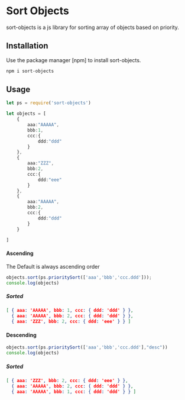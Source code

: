 # Sort Objects

sort-objects is a js library for sorting array of objects based on priority.

## Installation

Use the package manager [npm]  to install sort-objects.

```bash
npm i sort-objects
```

## Usage

```typescript
let ps = require('sort-objects')

let objects = [
    {
        aaa:"AAAAA",
        bbb:1,
        ccc:{
            ddd:"ddd"
        }
    },
    {
        aaa:"ZZZ",
        bbb:2,
        ccc:{
            ddd:"eee"
        }
    },
    {
        aaa:"AAAAA",
        bbb:2,
        ccc:{
            ddd:"ddd"
        }
    }

]
```

#### Ascending
The Default is always ascending order
```typescript
objects.sort(ps.prioritySort(['aaa','bbb','ccc.ddd']));
console.log(objects)
```
##### Sorted
```json
[ { aaa: 'AAAAA', bbb: 1, ccc: { ddd: 'ddd' } },
  { aaa: 'AAAAA', bbb: 2, ccc: { ddd: 'ddd' } },
  { aaa: 'ZZZ', bbb: 2, ccc: { ddd: 'eee' } } ]
```

#### Descending 
```typescript
objects.sort(ps.prioritySort(['aaa','bbb','ccc.ddd'],"desc"))
console.log(objects)
```
##### Sorted
```json
[ { aaa: 'ZZZ', bbb: 2, ccc: { ddd: 'eee' } },
  { aaa: 'AAAAA', bbb: 2, ccc: { ddd: 'ddd' } },
  { aaa: 'AAAAA', bbb: 1, ccc: { ddd: 'ddd' } } ]
```